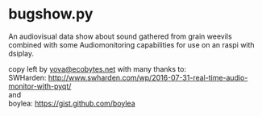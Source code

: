 # bugshow.py

An audiovisual  data show about sound gathered from grain weevils combined with some Audiomonitoring capabilities for use on an raspi with dsiplay.

copy left by yova@ecobytes.net with many thanks to:  
SWHarden: http://www.swharden.com/wp/2016-07-31-real-time-audio-monitor-with-pyqt/   
and   
boylea: https://gist.github.com/boylea


